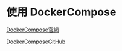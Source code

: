# 使用 DockerCompose


[DockerCompose官網](https://docs.docker.com/compose/)

[DockerComposeGitHub](https://github.com/docker/compose)

